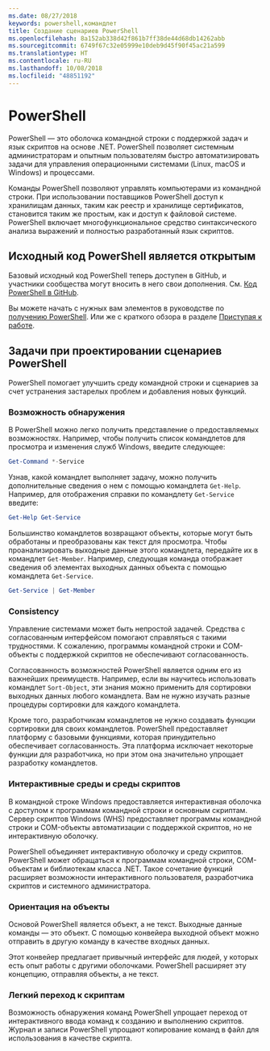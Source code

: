 ```yaml
---
ms.date: 08/27/2018
keywords: powershell,командлет
title: Создание сценариев PowerShell
ms.openlocfilehash: 8a152ab338d42f861b7ff38de44d68db14262abb
ms.sourcegitcommit: 6749f67c32e05999e10deb9d45f90f45ac21a599
ms.translationtype: HT
ms.contentlocale: ru-RU
ms.lasthandoff: 10/08/2018
ms.locfileid: "48851192"
---
```

# <a name="powershell"></a>PowerShell

PowerShell — это оболочка командной строки с поддержкой задач и язык скриптов на основе .NET.
PowerShell позволяет системным администраторам и опытным пользователям быстро автоматизировать задачи для управления операционными системами (Linux, macOS и Windows) и процессами.

Команды PowerShell позволяют управлять компьютерами из командной строки. При использовании поставщиков PowerShell доступ к хранилищам данных, таким как реестр и хранилище сертификатов, становится таким же простым, как и доступ к файловой системе. PowerShell включает многофункциональное средство синтаксического анализа выражений и полностью разработанный язык скриптов.

## <a name="powershell-is-open-source"></a>Исходный код PowerShell является открытым

Базовый исходный код PowerShell теперь доступен в GitHub, и участники сообщества могут вносить в него свои дополнения.
См. [Код PowerShell в GitHub](https://github.com/powershell/powershell).

Вы можете начать с нужных вам элементов в руководстве по [получению PowerShell](https://github.com/PowerShell/PowerShell#get-powershell).
Или же с краткого обзора в разделе [Приступая к работе](https://github.com/PowerShell/PowerShell/blob/master/docs/learning-powershell).

## <a name="powershell-design-goals"></a>Задачи при проектировании сценариев PowerShell

PowerShell помогает улучшить среду командной строки и сценариев за счет устранения застарелых проблем и добавления новых функций.

### <a name="discoverability"></a>Возможность обнаружения

В PowerShell можно легко получить представление о предоставляемых возможностях. Например, чтобы получить список командлетов для просмотра и изменения служб Windows, введите следующее:

```powershell
Get-Command *-Service
```

Узнав, какой командлет выполняет задачу, можно получить дополнительные сведения о нем с помощью командлета `Get-Help`. Например, для отображения справки по командлету `Get-Service` введите:

```powershell
Get-Help Get-Service
```

Большинство командлетов возвращают объекты, которые могут быть обработаны и преобразованы как текст для просмотра. Чтобы проанализировать выходные данные этого командлета, передайте их в командлет `Get-Member`. Например, следующая команда отображает сведения об элементах выходных данных объекта с помощью командлета `Get-Service`.

```powershell
Get-Service | Get-Member
```

### <a name="consistency"></a>Consistency

Управление системами может быть непростой задачей. Средства с согласованным интерфейсом помогают справляться с такими трудностями. К сожалению, программы командной строки и COM-объекты с поддержкой скриптов не обеспечивают согласованность.

Согласованность возможностей PowerShell является одним его из важнейших преимуществ. Например, если вы научитесь использовать командлет `Sort-Object`, эти знания можно применить для сортировки выходных данных любого командлета. Вам не нужно изучать разные процедуры сортировки для каждого командлета.

Кроме того, разработчикам командлетов не нужно создавать функции сортировки для своих командлетов. PowerShell предоставляет платформу с базовыми функциями, которая принудительно обеспечивает согласованность. Эта платформа исключает некоторые функции для разработчика, но при этом она значительно упрощает разработку командлетов.

### <a name="interactive-and-scripting-environments"></a>Интерактивные среды и среды скриптов

В командной строке Windows предоставляется интерактивная оболочка с доступом к программам командной строки и основным скриптам. Сервер скриптов Windows (WHS) предоставляет программы командной строки и COM-объекты автоматизации с поддержкой скриптов, но не интерактивную оболочку.

PowerShell объединяет интерактивную оболочку и среду скриптов. PowerShell может обращаться к программам командной строки, COM-объектам и библиотекам класса .NET. Такое сочетание функций расширяет возможности интерактивного пользователя, разработчика скриптов и системного администратора.

### <a name="object-orientation"></a>Ориентация на объекты

Основой PowerShell является объект, а не текст. Выходные данные команды — это объект. С помощью конвейера выходной объект можно отправить в другую команду в качестве входных данных.

Этот конвейер предлагает привычный интерфейс для людей, у которых есть опыт работы с другими оболочками. PowerShell расширяет эту концепцию, отправляя объекты, а не текст.

### <a name="easy-transition-to-scripting"></a>Легкий переход к скриптам

Возможность обнаружения команд PowerShell упрощает переход от интерактивного ввода команд к созданию и выполнению скриптов. Журнал и записи PowerShell упрощают копирование команд в файл для использования в качестве скрипта.
